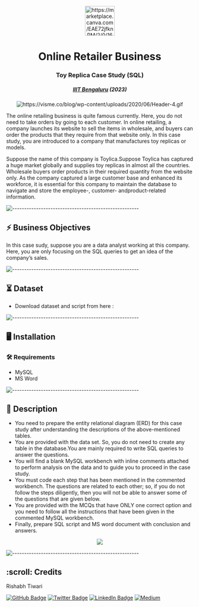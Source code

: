 <p align="center"> 
  <img src="https://marketplace.canva.com/EAE72jfknRM/2/0/1600w/canva-yellow-and-black-online-shop-business-logo-AvRZNVCTIeg.jpg" alt="https://marketplace.canva.com/EAE72jfknRM/2/0/1600w/canva-yellow-and-black-online-shop-business-logo-AvRZNVCTIeg.jpg" width="80px" height="80px">
  </p>
  <h1 align="center"> Online Retailer Business </h1>
  <h3 align="center">  Toy Replica Case Study (SQL)  </h3>
  <h5 align="center">  <a href="https://www.concordia.ca/">IIIT Bengaluru</a> (2023) </h5>
  
  <p align="center"> 
    <img src="https://visme.co/blog/wp-content/uploads/2020/06/Header-4.gif" alt="https://visme.co/blog/wp-content/uploads/2020/06/Header-4.gif">
    
The online retailing business is quite famous currently. Here, you do not need to take orders by going to each customer. In online retailing, a company launches its website to sell the items in wholesale, and buyers can order the products that they require from that website only. In this case study, you are introduced to a company that manufactures toy replicas or models.

Suppose the name of this company is Toylica.Suppose Toylica has captured a huge market globally and supplies toy replicas in almost all the countries. Wholesale buyers order products in their required quantity from the website only. As the company captured a large customer base and enhanced its workforce, it is essential for this
company to maintain the database to navigate and store the employee-, customer- andproduct-related information.

![-----------------------------------------------------](https://raw.githubusercontent.com/andreasbm/readme/master/assets/lines/rainbow.png)

<h2> ⚡️ Business Objectives</h2>
</b> In this case sudy, suppose you are a data analyst working at this company. Here, you are only focusing on the SQL queries to get an idea of the company’s sales. 

![-----------------------------------------------------](https://raw.githubusercontent.com/andreasbm/readme/master/assets/lines/rainbow.png)

## ⏳ Dataset
- Download dataset and script from here : 

![-----------------------------------------------------](https://raw.githubusercontent.com/andreasbm/readme/master/assets/lines/rainbow.png)

## :desktop_computer:	Installation
### :hammer_and_wrench: Requirements
* MySQL
* MS Word

![-----------------------------------------------------](https://raw.githubusercontent.com/andreasbm/readme/master/assets/lines/rainbow.png)

## 📝 Description

- You need to prepare the entity relational diagram (ERD) for this case study after understanding the descriptions of the above-mentioned tables.
- You are provided with the data set. So, you do not need to create any table in the database.You are mainly required to write SQL queries to answer the questions.
- You will find a blank MySQL workbench with inline comments attached to perform analysis on the data and to guide you to proceed in the case study.
- You must code each step that has been mentioned in the commented workbench. The questions are related to each other; so, if you do not follow the steps diligently, then you will not be able to answer some of the questions that are given below.
- You are provided with the MCQs that have ONLY one correct option and you need to follow all the instructions that have been given in the commented MySQL workbench.
- Finally, prepare SQL script and MS word document with conclusion and answers.

<p align="center"> 
  <img src="https://user-images.githubusercontent.com/101878130/219382974-a0407650-2ade-4cd8-a612-b1af97743729.png">

![-----------------------------------------------------](https://raw.githubusercontent.com/andreasbm/readme/master/assets/lines/rainbow.png)

<!-- CREDITS -->
<h2 id="credits"> :scroll: Credits</h2>
  
  Rishabh Tiwari
  
  [![GitHub Badge](https://img.shields.io/badge/GitHub-100000?style=for-the-badge&logo=github&logoColor=white)](https://github.com/irishabhtiwari)
  [![Twitter Badge](https://img.shields.io/badge/Twitter-1DA1F2?style=for-the-badge&logo=twitter&logoColor=white)](https://twitter.com/irishabhtiwari)
  [![LinkedIn Badge](https://img.shields.io/badge/LinkedIn-0077B5?style=for-the-badge&logo=linkedin&logoColor=white)](https://www.linkedin.com/in/smsrishabh)
  [![Medium](https://img.shields.io/badge/Medium-12100E?style=for-the-badge&logo=medium&logoColor=white)](https://medium.com/@smsrishabh)


